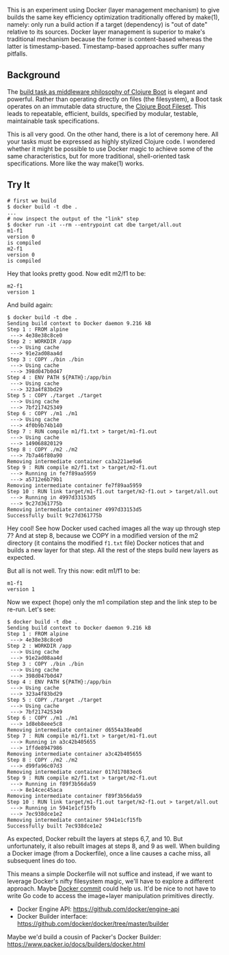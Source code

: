 This is an experiment using Docker (layer management mechanism) to give builds the same key efficiency optimization traditionally offered by make(1), namely: only run a build action if a target (dependency) is "out of date" relative to its sources. Docker layer management is superior to make's traditional mechanism because the former is content-based whereas the latter is timestamp-based. Timestamp-based approaches suffer many pitfalls.

## Background

The [build task as middleware philosophy of Clojure Boot](https://github.com/boot-clj/boot/wiki/Tasks) is elegant and powerful. Rather than operating directly on files (the filesystem), a Boot task operates on an immutable data structure, the [Clojure Boot Fileset](https://github.com/boot-clj/boot/wiki/Filesets). This leads to repeatable, efficient, builds, specified by modular, testable, maintainable task specifications.

This is all very good. On the other hand, there is a lot of ceremony here. All your tasks must be expressed as highly stylized Clojure code. I wondered whether it might be possible to use Docker magic to achieve some of the same characteristics, but for more traditional, shell-oriented task specifications. More like the way make(1) works.

## Try It

```
# first we build
$ docker build -t dbe .
...
# now inspect the output of the "link" step
$ docker run -it --rm --entrypoint cat dbe target/all.out
m1-f1
version 0
is compiled
m2-f1
version 0
is compiled
```

Hey that looks pretty good. Now edit m2/f1 to be:

```
m2-f1
version 1
```

And build again:

```
$ docker build -t dbe .
Sending build context to Docker daemon 9.216 kB
Step 1 : FROM alpine
 ---> 4e38e38c8ce0
Step 2 : WORKDIR /app
 ---> Using cache
 ---> 91e2ad08aa4d
Step 3 : COPY ./bin ./bin
 ---> Using cache
 ---> 398d047b0d47
Step 4 : ENV PATH ${PATH}:/app/bin
 ---> Using cache
 ---> 323a4f83bd29
Step 5 : COPY ./target ./target
 ---> Using cache
 ---> 7bf217425349
Step 6 : COPY ./m1 ./m1
 ---> Using cache
 ---> 4f0b9b74b140
Step 7 : RUN compile m1/f1.txt > target/m1-f1.out
 ---> Using cache
 ---> 149068820129
Step 8 : COPY ./m2 ./m2
 ---> 7b7a46f80a90
Removing intermediate container ca3a221ae9a6
Step 9 : RUN compile m2/f1.txt > target/m2-f1.out
 ---> Running in fe7f89aa5959
 ---> a5712e6b79b1
Removing intermediate container fe7f89aa5959
Step 10 : RUN link target/m1-f1.out target/m2-f1.out > target/all.out
 ---> Running in 4997d33153d5
 ---> 9c27d361775b
Removing intermediate container 4997d33153d5
Successfully built 9c27d361775b
```

Hey cool! See how Docker used cached images all the way up through step 7? And at step 8, because we COPY in a modified version of the m2 directory (it contains the modified `f1.txt` file) Docker notices that and builds a new layer for that step. All the rest of the steps build new layers as expected.

But all is not well. Try this now: edit m1/f1 to be:

```
m1-f1
version 1
```

Now we expect (hope) only the m1 compilation step and the link step to be re-run. Let's see:

```
$ docker build -t dbe .
Sending build context to Docker daemon 9.216 kB
Step 1 : FROM alpine
 ---> 4e38e38c8ce0
Step 2 : WORKDIR /app
 ---> Using cache
 ---> 91e2ad08aa4d
Step 3 : COPY ./bin ./bin
 ---> Using cache
 ---> 398d047b0d47
Step 4 : ENV PATH ${PATH}:/app/bin
 ---> Using cache
 ---> 323a4f83bd29
Step 5 : COPY ./target ./target
 ---> Using cache
 ---> 7bf217425349
Step 6 : COPY ./m1 ./m1
 ---> 1d8eb8eee5c8
Removing intermediate container d6554a38ea0d
Step 7 : RUN compile m1/f1.txt > target/m1-f1.out
 ---> Running in a3c42b405655
 ---> 1ffde8947986
Removing intermediate container a3c42b405655
Step 8 : COPY ./m2 ./m2
 ---> d99fa96c07d3
Removing intermediate container 017d17083ec6
Step 9 : RUN compile m2/f1.txt > target/m2-f1.out
 ---> Running in f89f3b56da59
 ---> 8e14cec45aca
Removing intermediate container f89f3b56da59
Step 10 : RUN link target/m1-f1.out target/m2-f1.out > target/all.out
 ---> Running in 5941e1cf15fb
 ---> 7ec938dce1e2
Removing intermediate container 5941e1cf15fb
Successfully built 7ec938dce1e2
```

As expected, Docker rebuilt the layers at steps 6,7, and 10. But unfortunately, it also rebuilt images at steps 8, and 9 as well. When building a Docker image (from a Dockerfile), once a line causes a cache miss, all subsequent lines do too.

This means a simple Dockerfile will not suffice and instead, if we want to leverage Docker's nifty filesystem magic, we'll have to explore a different approach. Maybe [Docker commit](https://docs.docker.com/engine/reference/commandline/commit/) could help us. It'd be nice to not have to write Go code to access the image+layer manipulation primitives directly.

* Docker Engine API: https://github.com/docker/engine-api
* Docker Builder interface: https://github.com/docker/docker/tree/master/builder

Maybe we'd build a cousin of Packer's Docker Builder: https://www.packer.io/docs/builders/docker.html
